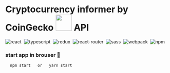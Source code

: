 # Cryptocurrency informer by CoinGecko <img src='https://avatars.githubusercontent.com/u/7111837?s=280&v=4' width='50px'/> API

![react](https://img.shields.io/badge/react-blue.svg?style=flat&logo=react&logoColor=white)&nbsp;
![typescript](https://img.shields.io/badge/typescript-%231572B6.svg?style=flat&logo=typescript&logoColor=white)&nbsp;
![redux](https://img.shields.io/badge/redux-%23593d88.svg?style=flat&logo=redux&logoColor=white)&nbsp;
![react-router](https://img.shields.io/badge/react_router-CA4245?style=flat&logo=react-router&logoColor=white)&nbsp;
![sass](https://img.shields.io/badge/SASS-hotpink.svg?style=flat&logo=sass&logoColor=white)&nbsp;
![webpack](https://img.shields.io/badge/webpack-%238DD6F9.svg?style=flat&logo=webpack&logoColor=black)&nbsp;
![npm](https://img.shields.io/badge/NPM-%23323330.svg?style=flat&logo=npm&logoColor=white)&nbsp;

### start app in brouser 🚀

```bash
  npm start   or   yarn start
```
